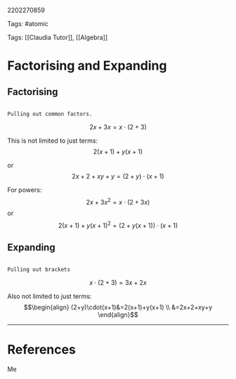2202270859

Tags: #atomic

Tags: [[Claudia Tutor]], [[Algebra]]

# Factorising and Expanding
## Factorising
```ad-tldr

Pulling out common factors.

```
$$
2x+3x=x\cdot(2+3)
$$

This is not limited to just terms:
$$2(x+1)+y(x+1)$$

or
$$2x+2+xy+y=(2+y)\cdot(x+1)$$

For powers:
$$2x+3x^2=x\cdot(2+3x)$$
or
$$2(x+1)+y(x+1)^{2}=(2+y(x+1))\cdot(x+1)$$

## Expanding
```ad-tldr

Pulling out brackets

```

$$x\cdot(2+3)=3x+2x$$

Also not limited to just terms:
$$\begin{align}
(2+y)\cdot(x+1)&=2(x+1)+y(x+1) \\
&=2x+2+xy+y
\end{align}$$

---
# References
Me